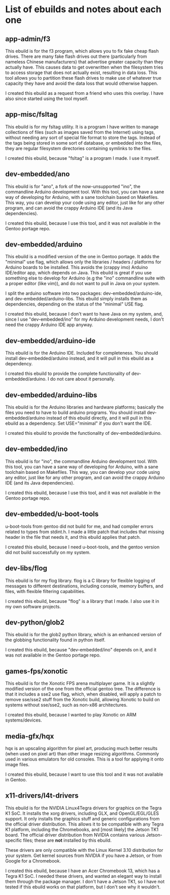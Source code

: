 # List of ebuilds and notes about each one

## app-admin/f3

This ebuild is for the f3 program, which allows you to fix fake cheap flash
drives. There are many fake flash drives out there (particularly from nameless
Chinese manufacturers) that advertise greater capacity than they actually have.
This causes data to get overwritten when the filesystem tries to access storage
that does not actually exist, resulting in data loss. This tool allows you to
partition these flash drives to make use of whatever true capacity they have
and avoid the data loss that would otherwise happen.

I created this ebuild as a request from a friend who uses this overlay. I have
also since started using the tool myself.

## app-misc/fsltag

This ebuild is for my fsltag utility. It is a program I have written to manage
collections of files (such as images saved from the Internet) using tags,
without needing any sort of special file format to store the tags. Instead of
the tags being stored in some sort of database, or embedded into the files,
they are regular filesystem directories containing symlinks to the files.

I created this ebuild, because "fsltag" is a program I made. I use it myself.

## dev-embedded/ano

This ebuild is for "ano", a fork of the now-unsupported "ino", the commandline
Arduino development tool. With this tool, you can have a sane way of developing
for Arduino, with a sane toolchain based on Makefiles. This way, you can develop
your code using any editor, just like for any other program, and can avoid the
crappy Arduino IDE (and its Java dependencies).

I created this ebuild, because I use this tool, and it was not available in the
Gentoo portage repo.

## dev-embedded/arduino

This ebuild is a modified version of the one in Gentoo portage. It adds the
"minimal" use flag, which allows only the libraries / headers / platforms for
Arduino boards to be installed. This avoids the (crappy imo) Arduino IDE/editor
app, which depends on Java. This ebuild is great if you use something else to
develop for Arduino (e.g the "ino" commandline suite with a proper editor (like
vim)), and do not want to pull in Java on your system.

I split the arduino software into two packages: dev-embedded/arduino-ide, and
dev-embedded/arduino-libs. This ebuild simply installs them as dependencies,
depending on the status of the "minimal" USE flag.

I created this ebuild, because I don't want to have Java on my system, and,
since I use "dev-embedded/ino" for my Arduino development needs, I don't need
the crappy Arduino IDE app anyway.

## dev-embedded/arduino-ide

This ebuild is for the Arduino IDE. Included for completeness. You should install
dev-embedded/arduino instead, and it will pull in this ebuild as a dependency.

I created this ebuild to provide the complete functionality of dev-embedded/arduino.
I do not care about it personally.

## dev-embedded/arduino-libs

This ebuild is for the Arduino libraries and hardware platforms; basically the
files you need to have to build arduino programs. You should install
dev-embedded/arduino instead of this ebuild directly, and it will pull in this
ebuild as a dependency. Set USE="minimal" if you don't want the IDE.

I created this ebuild to provide the functionality of dev-embedded/arduino.

## dev-embedded/ino

This ebuild is for "ino", the commandline Arduino development tool. With this
tool, you can have a sane way of developing for Arduino, with a sane toolchain
based on Makefiles. This way, you can develop your code using any editor, just
like for any other program, and can avoid the crappy Arduino IDE (and its Java
dependencies).

I created this ebuild, because I use this tool, and it was not available in the
Gentoo portage repo.

## dev-embedded/u-boot-tools

u-boot-tools from gentoo did not build for me, and had compiler errors related to
types from stdint.h. I made a little patch that includes that missing header in
the file that needs it, and this ebuild applies that patch.

I created this ebuild, because I need u-boot-tools, and the gentoo version did not
build successfully on my system.

## dev-libs/flog

This ebuild is for my flog library. flog is a C library for flexible logging of
messages to different destinations, including console, memory buffers, and files,
with flexible filtering capabilities.

I created this ebuild, because "flog" is a library that I made. I also use it in
my own software projects.

## dev-python/glob2

This ebuild is for the glob2 python library, which is an enhanced version of
the globbing functionality found in python itself.

I created this ebuild, because "dev-embedded/ino" depends on it, and it was not
available in the Gentoo portage repo.

## games-fps/xonotic

This ebuild is for the Xonotic FPS arena multiplayer game. It is a slightly
modified version of the one from the official gentoo tree. The difference is that
it includes a sse2 use flag, which, when disabled, will apply a patch to remove
sse/sse2 stuff from the Xonotic build, allowing Xonotic to build on systems without
sse/sse2, such as non-x86 architectures.

I created this ebuild, because I wanted to play Xonotic on ARM systems/devices.

## media-gfx/hqx

hqx is an upscaling algorithm for pixel art, producing much better results (when
used on pixel art) than other image resizing algorithms. Commonly used in various
emulators for old consoles. This is a tool for applying it onto image files.

I created this ebuild, because I want to use this tool and it was not available
in Gentoo.

## x11-drivers/l4t-drivers

This ebuild is for the NVIDIA Linux4Tegra drivers for graphics on the Tegra K1
SoC. It installs the xorg drivers, including GLX, and OpenGL/EGL/GLES support.
It only installs the graphics stuff and generic configurations from the official
driver distribution. This allows it to be compatible with any Tegra K1 platform,
including the Chromebooks, and [most likely] the Jetson TK1 board. The official
driver distribution from NVIDIA contains various Jetson-specific files; these
are **not** installed by this ebuild.

These drivers are only compatible with the Linux Kernel 3.10 distribution for
your system. Get kernel sources from NVIDIA if you have a Jetson, or from Google
for a Chromebook.

I created this ebuild, because I have an Acer Chromebook 13, which has a Tegra
K1 SoC. I needed these drivers, and wanted an elegant way to install them
through the package manager. I don't have a Jetson TK1, so I have not tested
if this ebuild works on that platform, but I don't see why it wouldn't.


